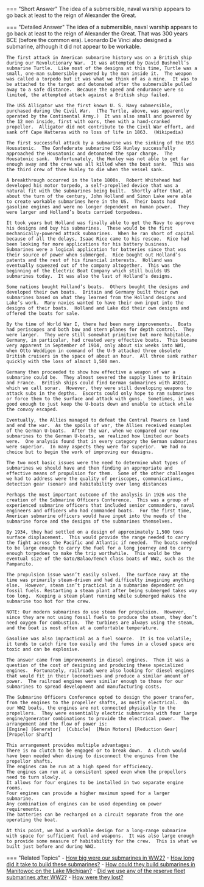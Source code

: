 
=== "Short Answer"
    The idea of a submersible, naval warship appears to go back at least to the reign of Alexander the Great.

=== "Detailed Answer"
    The idea of a submersible, naval warship appears to go back at least to the reign of Alexander the Great.  That was 300 years BCE (before the common era).  Leonardo De Vinci also designed a submarine, although it did not appear to be workable.

    The first attack in American submarine history was on a British ship during our Revolutionary War.  It was attempted by David Bushnell’s submarine Turtle.  Like most of the designs at this time, Turtle was a small, one-man submersible powered by the man inside it.  The weapon was called a torpedo but it was what we think of as a mine.  It was to be attached to the target and detonated after the submersible pulled away to a safe distance.  Because the speed and endurance were so limited, the attempted attack against a British ship failed.

    The USS Alligator was the first known U. S. Navy submersible, purchased during the Civil War.  (The Turtle, above, was apparently operated by the Continental Army.)  It was also small and powered by the 12 men inside, first with oars, then with a hand-cranked propeller.  Alligator did not contribute to the Civil War effort, and sank off Cape Hatteras with no loss of life in 1863.  (Wikipedia)

    The first successful attack by a submarine was the sinking of the USS Housatonic.  The Confederate submarine CSS Hunley successfully approached the Housatonic and detonated the spar charge.  The Housatonic sank.  Unfortunately, the Hunley was not able to get far enough away and the crew was all killed when the boat sank.  This was the third crew of thee Hunley to die when the vessel sank.

    A breakthrough occurred in the late 1800s.  Robert Whitehead had developed his motor torpedo, a self-propelled device that was a natural fit with the submarines being built.  Shortly after that, at about the turn of the century, John Holland and Simon Lake were able to create workable submarines here in the US.  Their boats had gasoline engines and were no longer dependent on human power.  They were larger and Holland’s boats carried torpedoes.

    It took years but Holland was finally able to get the Navy to approve his designs and buy his submarines.  These would be the first mechanically-powered attack submarines.  When he ran short of capital because of all the delays, Isaac Rice came to his rescue.  Rice had been looking for more applications for his battery business.  Submarines were a logical application for batteries since that was their source of power when submerged.  Rice bought out Holland’s patents and the rest of his financial interests.  Holland was eventually squeezed out of the company altogether.  This was the beginning of the Electric Boat Company which still builds US submarines today.  It was also the last of Holland’s designs.

    Some nations bought Holland’s boats.  Others bought the designs and developed their own boats.  Britain and Germany built their own submarines based on what they learned from the Holland designs and Lake’s work.  Many navies wanted to have their own input into the designs of their boats.  Holland and Lake did their own designs and offered the boats for sale.

    By the time of World War I, there had been many improvements.  Boats had periscopes and both bow and stern planes for depth control.  They were larger.  They were still somewhat primitive but more habitable.  Germany, in particular, had created very effective boats.  This became very apparent in September of 1914, only about six weeks into WW1, when Otto Weddigen in command of the U-9 attacked three obsolete British cruisers in the space of about an hour.  All three sank rather quickly with the loss of almost 1,500 men.

    Germany then proceeded to show how effective a weapon of war a submarine could be.  They almost severed the supply lines to Britain and France.  British ships could find German submarines with ASDIC, which we call sonar.  However, they were still developing weapons to attack subs in the depths.  Escorts could only hope to ram submarines or force them to the surface and attack with guns.  Sometimes, it was good enough to just keep the U-boats down and unable to attack while the convoy escaped.

    Eventually, the Allies managed to defeat the Central Powers on land and end the war.  As the spoils of war, the Allies received examples of the German U-boats.  After the war, when we compared our new submarines to the German U-boats, we realized how limited our boats were.  One analysis found that in every category the German submarines were superior.  In many aspects they were far superior.  We had no choice but to begin the work of improving our designs.

    The two most basic issues were the need to determine what types of submarines we should have and then finding an appropriate and effective means of propulsion for them.  Some of the other challenges we had to address were the quality of periscopes, communications, detection gear (sonar) and habitability over long distances

    Perhaps the most important outcome of the analysis in 1926 was the creation of the Submarine Officers Conference.  This was a group of experienced submarine officers that included senior commanders, naval engineers and officers who had commanded boats.  For the first time, American submarine officers would have input into the needs of the submarine force and the designs of the submarines themselves.

    By 1934, they had settled on a design of approximately 1,500 tons surface displacement.  This would provide the range needed to carry the fight across the Pacific and Atlantic if needed.  The boats needed to be large enough to carry the fuel for a long journey and to carry enough torpedoes to make the trip worthwhile.  This would be the eventual size of the Gato/Balao/Tench class boats of WW2, such as the Pampanito.

    The propulsion issue wasn’t easily solved.  The surface navy at the time was primarily steam-driven and had difficulty imagining anything else.  However, steam isn’t practical in a submarine dependent on fossil fuels. Restarting a steam plant after being submerged takes way too long.  Keeping a steam plant running while submerged makes the submarine too hot for the crew.

    NOTE: Our modern submarines do use steam for propulsion.  However, since they are not using fossil fuels to produce the steam, they don’t need oxygen for combustion.  The turbines are always using the steam, and the boat is most often at a comfortable temperature.

    Gasoline was also impractical as a fuel source.  It is too volatile; it tends to catch fire too easily and the fumes in a closed space are toxic and can be explosive.

    The answer came from improvements in diesel engines.  Then it was a question of the cost of designing and producing these specialized engines.  Fortunately, railroads were also looking for diesel engines that would fit in their locomotives and produce a similar amount of power.  The railroad engines were similar enough to those for our submarines to spread development and manufacturing costs.

    The Submarine Officers Conference opted to design the power transfer, from the engines to the propeller shafts, as mostly electrical.  On our WW2 boats, the engines are not connected physically to the propellers.  They were essentially electric submarines with four large engine/generator combinations to provide the electrical power.  The arrangement and the flow of power is:
    [Engine] [Generator]  [Cubicle]  [Main Motors] [Reduction Gear]  [Propellor Shaft]

    This arrangement provides multiple advantages:
    There is no clutch to be engaged or to break down.  A clutch would have been needed when diving to disconnect the engines from the propellor shafts.
    The engines can be run at a high speed for efficiency.
    The engines can run at a consistent speed even when the propellors need to turn slowly.
    It allows for four engines to be installed in two separate engine rooms.
    Four engines can provide a higher maximum speed for a larger submarine.
    Any combination of engines can be used depending on power requirements.
    The batteries can be recharged on a circuit separate from the one operating the boat.

    At this point, we had a workable design for a long-range submarine with space for sufficient fuel and weapons.  It was also large enough to provide some measure of habitability for the crew.  This is what we built just before and during WW2.

=== "Related Topics"
    - [How big were our submarines in WW2?](../FAQs/how-big-were-our-submarines-in-ww2.md)
    - [How long did it take to build these submarines?](../FAQs/how-long-did-it-take-to-build-these-submarines.md)
    - [How could they build submarines in Manitowoc on the Lake Michigan?](../FAQs/how-could-they-build-submarines-in-manitowoc-on-the-lake-michigan.md)
    - [Did we use any of the reserve fleet submarines after WW2?](../FAQs/did-we-use-any-of-the-reserve-fleet-submarines-after-ww2.md)
    - [How were they lost?](../FAQs/how-were-they-lost.md)
